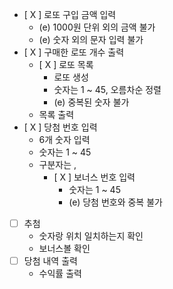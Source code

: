 - [ X ] 로또 구입 금액 입력
  - (e) 1000원 단위 외의 금액 불가
  - (e) 숫자 외의 문자 입력 불가
- [ X ] 구매한 로또 개수 출력
    - [ X ] 로또 목록
        - 로또 생성
        - 숫자는 1 ~ 45, 오름차순 정렬
        - (e) 중복된 숫자 불가
    - 목록 출력
- [ X ] 당첨 번호 입력
    - 6개 숫자 입력
    - 숫자는 1 ~ 45
    - 구분자는 ,
      - [ X ] 보너스 번호 입력
        - 숫자는 1 ~ 45
        - (e) 당첨 번호와 중복 불가
- [ ] 추첨
    - 숫자랑 위치 일치하는지 확인
    - 보너스볼 확인
- [ ] 당첨 내역 출력
    - 수익률 출력